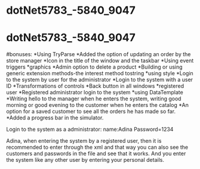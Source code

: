 # dotNet5783_-5840_9047
# dotNet5783_-5840_9047

#bonuses:
*Using TryParse
*Added the option of updating an order by the store manager
*Icon in the title of the window and the taskbar
*Using event triggers
*graphics
*Admin option to delete a product
*Building or using generic extension methods-the interest method tostring
*using style
*Login to the system by user for the administrator
*Login to the system with a user ID
*Transformations of controls
*Back button in all windows
*registered user
*Registered administrator login to the system
*using DataTemplate
*Writing hello to the manager when he enters the system, writing good morning or good evening to the customer when he enters the catalog
*An option for a saved customer to see all the orders he has made so far.
*Added a progress bar in the simulator.

Login to the system as a administrator:
name:Adina
Password=1234

Adina, when entering the system by a registered user,
then it is recommended to enter through the xml and that way you can also see the customers and passwords in the file and see that it works.
And you enter the system like any other user by entering your personal details.